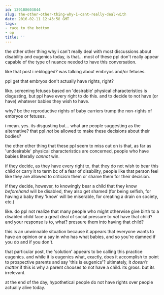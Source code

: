 ```yaml
---
id: 139108603844
slug: the-other-other-thing-why-i-cant-really-deal-with
date: 2016-02-11 12:43:58 GMT
tags:
- race to the bottom
- op
title: ''
---
```

the other other thing why i can't really deal with most discussions about disability and eugenics today, is that... most of these ppl don't really appear capable of the type of nuance needed to have this conversation.

like that post i reblogged? was talking about embryos and/or fetuses.

ppl get that embryos don't actually have rights, right?

like. screening fetuses based on 'desirable' physical characteristics is disgusting, but ppl have every right to do this. and to decide to not have (or have) whatever babies they wish to have.

why? bc the reproductive rights of baby carriers trump the non-rights of embryos or fetuses.

i mean. yes. its disgusting but... what are people suggesting as the alternative? that ppl *not* be allowed to make these decisions about their bodies?

the other other thing that these ppl seem to miss out on is that, as far as 'undesirable' physical characteristics are concerned, people who have babies literally *cannot* win.

if they decide, as they have every right to, that they do not wish to bear this child or carry it to term bc of a fear of disability, people like that person feel like they are allowed to criticism them or shame them for their decision.

if they decide, however, to knowingly bear a child that they know *beforehand* will be disabled, they also get shamed (for being selfish, for having a baby they 'know' will be miserable, for creating a drain on society, etc.)

like. do ppl not realize that many people who might otherwise give birth to a disabled child face a great deal of social pressure to *not* have that child? and your response is to, what? pressure them into having that child?

this is an unwinnable situation because it appears that everyone wants to have an opinion or a say in who has what babies, and so you're damned if you do and if you don't.

that particular post, the 'solution' appears to be calling this practice eugenics. and while it is eugenics what, exactly, does it accomplish to point to prospective parents and say 'this is eugenics'? ultimately, it *doesn't matter* if this is why a parent chooses to not have a child. its gross. but its irrelevant. 

at the end of the day, hypothetical people do not have rights over people actually alive today.